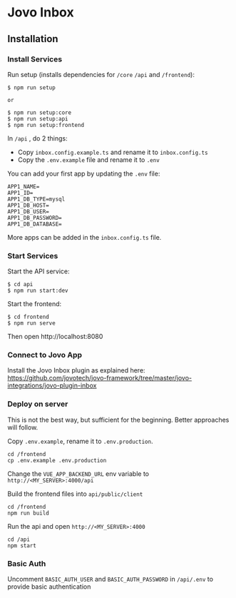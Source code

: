 # Jovo Inbox

## Installation
### Install Services

Run setup (installs dependencies for `/core` `/api` and `/frontend`):

```
$ npm run setup

or

$ npm run setup:core
$ npm run setup:api
$ npm run setup:frontend
```

In `/api` , do 2 things:

* Copy `inbox.config.example.ts` and rename it to `inbox.config.ts`
* Copy the `.env.example` file and rename it to `.env`

You can add your first app by updating the `.env` file:

```
APP1_NAME=
APP1_ID=
APP1_DB_TYPE=mysql
APP1_DB_HOST=
APP1_DB_USER=
APP1_DB_PASSWORD=
APP1_DB_DATABASE=
```

More apps can be added in the `inbox.config.ts` file.

### Start Services

Start the API service:

```
$ cd api
$ npm run start:dev
```

Start the frontend:

```
$ cd frontend
$ npm run serve
```


Then open  http://localhost:8080

### Connect to Jovo App

Install the Jovo Inbox plugin as explained here: https://github.com/jovotech/jovo-framework/tree/master/jovo-integrations/jovo-plugin-inbox



### Deploy on server

This is not the best way, but sufficient for the beginning. Better approaches will follow.

Copy `.env.example`, rename it to `.env.production`.
```
cd /frontend
cp .env.example .env.production
```

Change the `VUE_APP_BACKEND_URL` env variable to
`http://<MY_SERVER>:4000/api`

Build the frontend files into `api/public/client` 

```shell
cd /frontend
npm run build
```

Run the api and open `http://<MY_SERVER>:4000`

```shell
cd /api
npm start
```


### Basic Auth
Uncomment `BASIC_AUTH_USER` and `BASIC_AUTH_PASSWORD` in `/api/.env` to provide 
basic authentication









